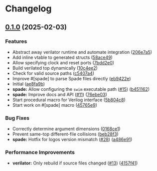 # Changelog

## [0.1.0](https://github.com/ethanuppal/dumbname/compare/v0.1.0...v0.1.0) (2025-02-03)


### Features

* Abstract away verilator runtime and automate integration ([206e7a5](https://github.com/ethanuppal/dumbname/commit/206e7a5eaa40ad37dfbef9198950b6e635d11962))
* Add inline vtable to generated structs ([58ace49](https://github.com/ethanuppal/dumbname/commit/58ace49722abd5bc37417b38391d863aa555e2ef))
* Allow specifying clock and reset ports ([7bdd2e0](https://github.com/ethanuppal/dumbname/commit/7bdd2e00433b0fff99788de2479c897559368fa2))
* Build verilated top dynamically ([10c4ee2](https://github.com/ethanuppal/dumbname/commit/10c4ee2e180aa772bf0f0429e2b9bfc91aede7f0))
* Check for valid source paths ([c5407a4](https://github.com/ethanuppal/dumbname/commit/c5407a4a5b512a5b012e5d8ddd085824c5d48b2a))
* Improve #[spade] to parse Spade files directly ([eb9422e](https://github.com/ethanuppal/dumbname/commit/eb9422e7967c4832f429fd882b5507f9d2150e3c))
* Initial ([ae8fa9b](https://github.com/ethanuppal/dumbname/commit/ae8fa9b8fbdbfd18f9018e35a6046562aff23139))
* **spade:** Allow configuring the `swim` executable path ([#15](https://github.com/ethanuppal/dumbname/issues/15)) ([b451162](https://github.com/ethanuppal/dumbname/commit/b45116289548bb0082f5d639f7d980fd58a07177))
* **spade:** Improve docs and API ([#11](https://github.com/ethanuppal/dumbname/issues/11)) ([76ebe03](https://github.com/ethanuppal/dumbname/commit/76ebe036494ec3e6151897d1ac6869ef454eb1e3))
* Start procedural macro for Verilog interface ([5b804c8](https://github.com/ethanuppal/dumbname/commit/5b804c8757f3a2c080ec3b161c595b0c699cedf9))
* Start work on #[spade] macro ([45765e9](https://github.com/ethanuppal/dumbname/commit/45765e90e5aa2d20475a3c8dab628a21f3bcff70))


### Bug Fixes

* Correctly determine argument dimensions ([0168ce1](https://github.com/ethanuppal/dumbname/commit/0168ce127a312cb683e22ab2db5b431840c4b47b))
* Prevent same-top different-file collisions ([beb28f3](https://github.com/ethanuppal/dumbname/commit/beb28f3af8ed562bd9e57aac25d867d3e3e769b9))
* **spade:** Hotfix for logos version mismatch ([#28](https://github.com/ethanuppal/dumbname/issues/28)) ([a486e91](https://github.com/ethanuppal/dumbname/commit/a486e91efd7a09972bd30efb5e2d3f20ca2c30a7))


### Performance Improvements

* **verilator:** Only rebuild if source files changed ([#13](https://github.com/ethanuppal/dumbname/issues/13)) ([4157f41](https://github.com/ethanuppal/dumbname/commit/4157f41fc9430130f78ca21a2adf181e78fc8e72))
